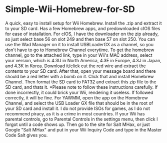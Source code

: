# Simple-Wii-Homebrew-for-SD
A quick, easy to install setup for Wii Homebrew. Install the .zip and extract it to your SD card. Has a few Homebrew apps, and predownloaded cIOS files for ease of installation.
For cIOS, I have the downloader on the zip already, so just select base 56 on slot 249 and then base 57 on slot 250. You can use the Wad Manager on it to install USBLoaderGX as a channel, so you don't have to go to Homebrew Channel everytime. To get the homebrew channel, go to the attached link, type in your Wii's MAC address, select your version, which is 4.3U in North America, 4.3E in Europe, 4.3J in Japan, and 4.3K in Korea. Download it/click cut the red wire and extract the contents to your SD card. After that, open your message board and there should be a red letter with a bomb on it. Click that and install Homebrew Channel. Then format the SD card to FAT32 and extract this zip file to the SD card, and thats it. *Please note to follow these instructions carefully. If done incorrectly, it could brick your Wii, rendering it useless. If followed correctly, it will be fine. For YAWMM, open the app on the Homebrew Channel, and select the USB Loader GX file that should be in the root of your SD card and install it. I do not provide ISOs for games, as I do not recommend piracy, as it is a crime in most countries. If your Wii has parental controls, go to Parental Controls in the settings menu, then click I forgot until a code shows up. Then go to the site for Salt MHax, or just Google "Salt MHax" and put in your Wii Inquiry Code and type in the Master Code Salt gives you.
